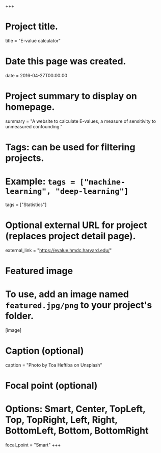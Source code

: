 +++
# Project title.
title = "E-value calculator"

# Date this page was created.
date = 2016-04-27T00:00:00

# Project summary to display on homepage.
summary = "A website to calculate E-values, a measure of sensitivity to unmeasured confounding."

# Tags: can be used for filtering projects.
# Example: `tags = ["machine-learning", "deep-learning"]`
tags = ["Statistics"]

# Optional external URL for project (replaces project detail page).
external_link = "https://evalue.hmdc.harvard.edu/"

# Featured image
# To use, add an image named `featured.jpg/png` to your project's folder. 
[image]
  # Caption (optional)
  caption = "Photo by Toa Heftiba on Unsplash"

  # Focal point (optional)
  # Options: Smart, Center, TopLeft, Top, TopRight, Left, Right, BottomLeft, Bottom, BottomRight
  focal_point = "Smart"
+++
